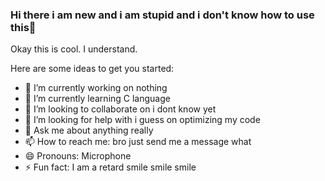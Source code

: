 ### Hi there i am new and i am stupid and i don't know how to use this👋

Okay this is cool. I understand.

Here are some ideas to get you started:

- 🔭 I’m currently working on nothing
- 🌱 I’m currently learning C language
- 👯 I’m looking to collaborate on i dont know yet
- 🤔 I’m looking for help with i guess on optimizing my code
- 💬 Ask me about anything really
- 📫 How to reach me: bro just send me a message what
- 😄 Pronouns: Microphone
- ⚡ Fun fact: I am a retard smile smile smile 

